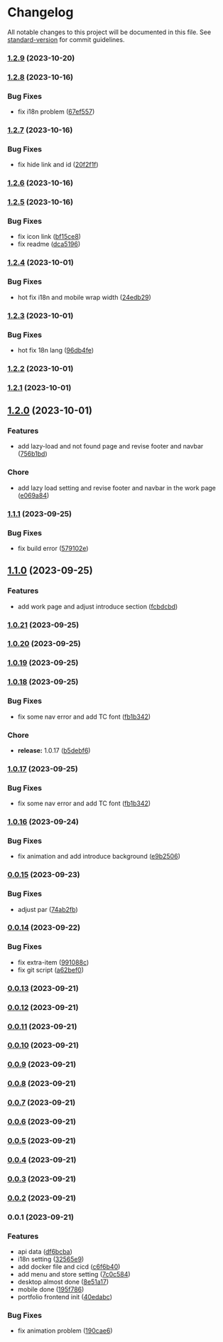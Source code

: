 # Changelog

All notable changes to this project will be documented in this file. See [standard-version](https://github.com/conventional-changelog/standard-version) for commit guidelines.

### [1.2.9](https://github.com/tommy88520/portfolio-frontend/compare/v1.2.8...v1.2.9) (2023-10-20)

### [1.2.8](https://github.com/tommy88520/portfolio-frontend/compare/v1.2.7...v1.2.8) (2023-10-16)


### Bug Fixes

* fix i18n problem ([67ef557](https://github.com/tommy88520/portfolio-frontend/commit/67ef55752c1c9b8e318ddeefa88c8798cd9ae29f))

### [1.2.7](https://github.com/tommy88520/portfolio-frontend/compare/v1.2.6...v1.2.7) (2023-10-16)


### Bug Fixes

* fix hide link and id ([20f2f1f](https://github.com/tommy88520/portfolio-frontend/commit/20f2f1fb31314e28d4faf6f77ec07e72401c3a77))

### [1.2.6](https://github.com/tommy88520/portfolio-frontend/compare/v1.2.5...v1.2.6) (2023-10-16)

### [1.2.5](https://github.com/tommy88520/portfolio-frontend/compare/v1.2.4...v1.2.5) (2023-10-16)


### Bug Fixes

* fix icon link ([bf15ce8](https://github.com/tommy88520/portfolio-frontend/commit/bf15ce82486e8ee2695e5f564a487af03e524d2c))
* fix readme ([dca5196](https://github.com/tommy88520/portfolio-frontend/commit/dca5196e843fa88cac39f880e8211419188baf5e))

### [1.2.4](https://github.com/tommy88520/portfolio-frontend/compare/v1.2.3...v1.2.4) (2023-10-01)


### Bug Fixes

* hot fix i18n and mobile wrap width ([24edb29](https://github.com/tommy88520/portfolio-frontend/commit/24edb29cabc733598511a0efd6db7d998882b6e4))

### [1.2.3](https://github.com/tommy88520/portfolio-frontend/compare/v1.2.2...v1.2.3) (2023-10-01)


### Bug Fixes

* hot fix 18n lang ([96db4fe](https://github.com/tommy88520/portfolio-frontend/commit/96db4fe072cfe628b080666f282a7faa3ee089c8))

### [1.2.2](https://github.com/tommy88520/portfolio-frontend/compare/v1.2.1...v1.2.2) (2023-10-01)

### [1.2.1](https://github.com/tommy88520/portfolio-frontend/compare/v1.2.0...v1.2.1) (2023-10-01)

## [1.2.0](https://github.com/tommy88520/portfolio-frontend/compare/v1.1.1...v1.2.0) (2023-10-01)


### Features

* add lazy-load and not found page and revise footer and navbar ([756b1bd](https://github.com/tommy88520/portfolio-frontend/commit/756b1bd5475696bb697e64dab3ff0da4508d85e7))


### Chore

* add lazy load setting and revise footer and navbar in the work page ([e069a84](https://github.com/tommy88520/portfolio-frontend/commit/e069a84c36552826ab136c49a9f4ec7ace769642))

### [1.1.1](https://github.com/tommy88520/portfolio-frontend/compare/v1.1.0...v1.1.1) (2023-09-25)


### Bug Fixes

* fix build error ([579102e](https://github.com/tommy88520/portfolio-frontend/commit/579102e83e106f627074805fc1339c85f655a6cf))

## [1.1.0](https://github.com/tommy88520/portfolio-frontend/compare/v1.0.21...v1.1.0) (2023-09-25)


### Features

* add work page and adjust introduce section ([fcbdcbd](https://github.com/tommy88520/portfolio-frontend/commit/fcbdcbd3309d094cd026328ee26307c5951a859a))

### [1.0.21](https://github.com/tommy88520/portfolio-frontend/compare/v1.0.20...v1.0.21) (2023-09-25)

### [1.0.20](https://github.com/tommy88520/portfolio-frontend/compare/v1.0.19...v1.0.20) (2023-09-25)

### [1.0.19](https://github.com/tommy88520/portfolio-frontend/compare/v1.0.18...v1.0.19) (2023-09-25)

### [1.0.18](https://github.com/tommy88520/portfolio-frontend/compare/v1.0.16...v1.0.18) (2023-09-25)


### Bug Fixes

* fix some nav error and add TC font ([fb1b342](https://github.com/tommy88520/portfolio-frontend/commit/fb1b34299c7ccb30545ac092b8ac95aeef5cfc60))


### Chore

* **release:** 1.0.17 ([b5debf6](https://github.com/tommy88520/portfolio-frontend/commit/b5debf636d16a1376bf19d0d86d5d3981eb63880))

### [1.0.17](https://github.com/tommy88520/portfolio-frontend/compare/v1.0.16...v1.0.17) (2023-09-25)


### Bug Fixes

* fix some nav error and add TC font ([fb1b342](https://github.com/tommy88520/portfolio-frontend/commit/fb1b34299c7ccb30545ac092b8ac95aeef5cfc60))

### [1.0.16](https://github.com/tommy88520/portfolio-frontend/compare/v0.0.15...v1.0.16) (2023-09-24)


### Bug Fixes

* fix animation and add introduce background ([e9b2506](https://github.com/tommy88520/portfolio-frontend/commit/e9b250605e77aa6311087948189620246f26778c))

### [0.0.15](https://github.com/tommy88520/portfolio-frontend/compare/v0.0.14...v0.0.15) (2023-09-23)


### Bug Fixes

* adjust par ([74ab2fb](https://github.com/tommy88520/portfolio-frontend/commit/74ab2fbacf8fe76ec197043d25f23a5ebd327c0a))

### [0.0.14](https://github.com/tommy88520/portfolio-frontend/compare/v0.0.13...v0.0.14) (2023-09-22)


### Bug Fixes

* fix extra-item ([991088c](https://github.com/tommy88520/portfolio-frontend/commit/991088cf043d057e00ceb53ff22e783a4e9f4a84))
* fix git script ([a62bef0](https://github.com/tommy88520/portfolio-frontend/commit/a62bef0db810dcc134e37040f19fe88f3fdfcd9c))

### [0.0.13](https://github.com/tommy88520/portfolio-frontend/compare/v0.0.12...v0.0.13) (2023-09-21)

### [0.0.12](https://github.com/tommy88520/portfolio-frontend/compare/v0.0.11...v0.0.12) (2023-09-21)

### [0.0.11](https://github.com/tommy88520/portfolio-frontend/compare/v0.0.10...v0.0.11) (2023-09-21)

### [0.0.10](https://github.com/tommy88520/portfolio-frontend/compare/v0.0.9...v0.0.10) (2023-09-21)

### [0.0.9](https://github.com/tommy88520/portfolio-frontend/compare/v0.0.8...v0.0.9) (2023-09-21)

### [0.0.8](https://github.com/tommy88520/portfolio-frontend/compare/v0.0.7...v0.0.8) (2023-09-21)

### [0.0.7](https://github.com/tommy88520/portfolio-frontend/compare/v0.0.6...v0.0.7) (2023-09-21)

### [0.0.6](https://github.com/tommy88520/portfolio-frontend/compare/v0.0.5...v0.0.6) (2023-09-21)

### [0.0.5](https://github.com/tommy88520/portfolio-frontend/compare/v0.0.4...v0.0.5) (2023-09-21)

### [0.0.4](https://github.com/tommy88520/portfolio-frontend/compare/v0.0.3...v0.0.4) (2023-09-21)

### [0.0.3](https://github.com/tommy88520/portfolio-frontend/compare/v0.0.2...v0.0.3) (2023-09-21)

### [0.0.2](https://github.com/tommy88520/portfolio-frontend/compare/v0.0.1...v0.0.2) (2023-09-21)

### 0.0.1 (2023-09-21)


### Features

*  api data ([df6bcba](https://github.com/tommy88520/portfolio-frontend/commit/df6bcbaa341b381041f7a598597c7038a92dbf27))
*  i18n setting ([32565e9](https://github.com/tommy88520/portfolio-frontend/commit/32565e922312fd0dd20534e9ba5992d9741a8869))
* add docker file and cicd ([c6f6b40](https://github.com/tommy88520/portfolio-frontend/commit/c6f6b40042ce7a3e207310a2dbaf540d83af37e6))
* add menu and store setting ([7c0c584](https://github.com/tommy88520/portfolio-frontend/commit/7c0c5843bedbd720130bec553d736942a0710d67))
* desktop almost done ([8e51a17](https://github.com/tommy88520/portfolio-frontend/commit/8e51a173b3768349da6877893bdc18d659e3f380))
* mobile done ([195f786](https://github.com/tommy88520/portfolio-frontend/commit/195f7863e7f2c8cdb6d0444491a655854ba803f7))
* portfolio frontend init ([40edabc](https://github.com/tommy88520/portfolio-frontend/commit/40edabce4297740fe5a551c0b8c86f1b0db89ff7))


### Bug Fixes

* fix animation problem ([190cae6](https://github.com/tommy88520/portfolio-frontend/commit/190cae6e509a5b01b3305bbca5bc20a21f744c7f))
